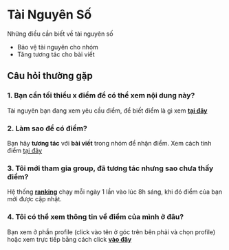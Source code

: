 # Tài Nguyên Số
Những điều cần biết về tài nguyên số
* Bảo vệ tài nguyên cho nhóm
* Tăng tương tác cho bài viết

## Câu hỏi thường gặp
### 1. Bạn cần tối thiểu x điểm để có thể xem nội dung này?
Tài nguyên bạn đang xem yêu cầu điểm, để biết điểm là gì xem **[tại đây](rank.md)**
### 2. Làm sao để có điểm?
Bạn hãy **tương tác** với **bài viết** trong nhóm để nhận điểm. Xem cách tính điểm [tại đây](rank.md#rule)
### 3. Tôi mới tham gia group, đã tương tác nhưng sao chưa thấy điểm?
Hệ thống **[ranking](rank.md)** chạy mỗi ngày 1 lần vào lúc 8h sáng, khi đó điểm của bạn mới được cập nhật.
### 4. Tôi có thể xem thông tin về điểm của mình ở đâu?
Bạn xem ở phần profile (click vào tên ở góc trên bên phải và chọn profile) hoặc xem trực tiếp bằng cách click **[vào đây](https://tainguyenso.net/profile)**
